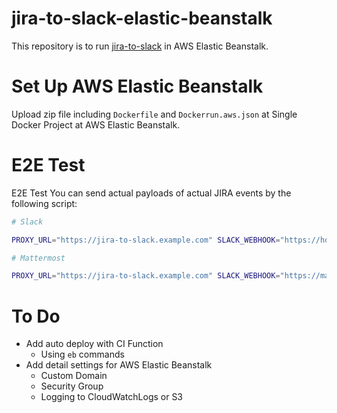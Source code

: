 # jira-to-slack-elastic-beanstalk

This repository is to run [jira-to-slack](https://github.com/takami228/jira-to-slack) in AWS Elastic Beanstalk.

# Set Up AWS Elastic Beanstalk

Upload zip file including `Dockerfile` and `Dockerrun.aws.json` at Single Docker Project at AWS Elastic Beanstalk.

# E2E Test

E2E Test
You can send actual payloads of actual JIRA events by the following script:

```sh
# Slack

PROXY_URL="https://jira-to-slack.example.com" SLACK_WEBHOOK="https://hooks.slack.com/xxx&username=JIRA&icon=https://lh3.googleusercontent.com/GkgChJMixx9JAmoUi1majtfpjg1Ra86gZR0GCehJfVcOGQI7Ict_TVafXCtJniVn3R0" ./testdata/post_jira_events.sh
```

```sh
# Mattermost

PROXY_URL="https://jira-to-slack.example.com" SLACK_WEBHOOK="https://mattermost.example.com/hooks/xxx&username=JIRA&icon=https://lh3.googleusercontent.com/GkgChJMixx9JAmoUi1majtfpjg1Ra86gZR0GCehJfVcOGQI7Ict_TVafXCtJniVn3R0&dialect=mattermost" ./testdata/post_jira_events.sh
```

# To Do

- Add auto deploy with CI Function
    - Using `eb` commands
- Add detail settings for AWS Elastic Beanstalk
    - Custom Domain
    - Security Group
    - Logging to CloudWatchLogs or S3
